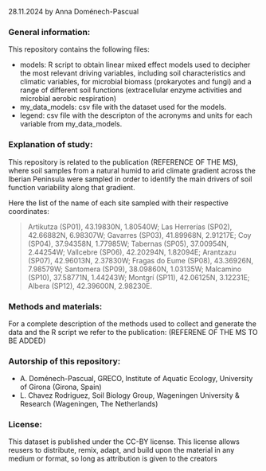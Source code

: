 28.11.2024 by Anna Doménech-Pascual

### General information:
This repository contains the following files:
- models: R script to obtain linear mixed effect models used to decipher the most relevant driving variables, including soil characteristics and climatic variables, for microbial biomass (prokaryotes and fungi) and a range of different soil functions (extracellular enzyme activities and microbial aerobic respiration)
- my_data_models: csv file with the dataset used for the models.
- legend: csv file with the descripton of the acronyms and units for each variable from my_data_models.

### Explanation of study:
This repository is related to the publication (REFERENCE OF THE MS), where soil samples from a natural humid to arid climate gradient across the Iberian Peninsula were sampled in order to identify the main drivers of soil function variability along that gradient.

Here the list of the name of each site sampled with their respective coordinates:
  > Artikutza (SP01), 43.19830N, 1.80540W; Las Herrerías (SP02), 42.66882N, 6.98307W; Gavarres (SP03), 41.89968N, 2.91217E; Coy (SP04), 37.94358N, 1.77985W; Tabernas (SP05), 37.00954N, 2.44254W; Vallcebre (SP06), 42.20294N, 1.82094E; Arantzazu (SP07), 42.96013N, 2.37830W; Fragas do Eume (SP08), 43.36926N, 7.98579W; Santomera (SP09), 38.09860N, 1.03135W; Malcamino (SP10), 37.58771N, 1.44243W; Montgrí (SP11), 42.06125N, 3.12231E; Albera (SP12), 42.39600N, 2.98230E.


### Methods and materials:
For a complete description of the methods used to collect and generate the data and the R script we refer to the publication:
(REFERENE OF THE MS TO BE ADDED)

### Autorship of this repository:
- A. Doménech-Pascual, GRECO, Institute of Aquatic Ecology, University of Girona (Girona, Spain)
- L. Chavez Rodriguez, Soil Biology Group, Wageningen University & Research (Wageningen, The Netherlands)

### License:
This dataset is published under the CC-BY license.
This license allows reusers to distribute, remix, adapt, and build upon the material in any medium or format, so long as attribution is given to the creators
